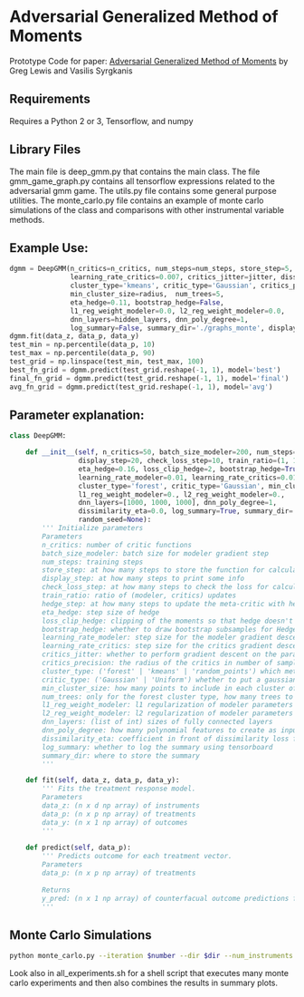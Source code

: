 
# Adversarial Generalized Method of Moments

Prototype Code for paper: [Adversarial Generalized Method of Moments](https://arxiv.org/abs/1803.07164) by Greg Lewis and Vasilis Syrgkanis

## Requirements

Requires a Python 2 or 3, Tensorflow, and numpy 

## Library Files

The main file is deep\_gmm.py that contains the main class. The file gmm\_game\_graph.py contains all tensorflow expressions related to the adversarial gmm game. The utils.py file contains some general purpose utilities. The monte\_carlo.py file contains an example of monte carlo simulations of the class and comparisons with other instrumental variable methods. 


## Example Use:
```python
dgmm = DeepGMM(n_critics=n_critics, num_steps=num_steps, store_step=5, learning_rate_modeler=0.007,
               learning_rate_critics=0.007, critics_jitter=jitter, dissimilarity_eta=0.0,
               cluster_type='kmeans', critic_type='Gaussian', critics_precision=None,
               min_cluster_size=radius,  num_trees=5,
               eta_hedge=0.11, bootstrap_hedge=False,
               l1_reg_weight_modeler=0.0, l2_reg_weight_modeler=0.0,
               dnn_layers=hidden_layers, dnn_poly_degree=1,
               log_summary=False, summary_dir='./graphs_monte', display_step=20, random_seed=test_id)
dgmm.fit(data_z, data_p, data_y)
test_min = np.percentile(data_p, 10)
test_max = np.percentile(data_p, 90)
test_grid = np.linspace(test_min, test_max, 100)
best_fn_grid = dgmm.predict(test_grid.reshape(-1, 1), model='best')
final_fn_grid = dgmm.predict(test_grid.reshape(-1, 1), model='final')
avg_fn_grid = dgmm.predict(test_grid.reshape(-1, 1), model='avg')
```

## Parameter explanation:
```python
class DeepGMM:

    def __init__(self, n_critics=50, batch_size_modeler=200, num_steps=30, store_step=10,
                 display_step=20, check_loss_step=10, train_ratio=(1, 1), hedge_step=1,
                 eta_hedge=0.16, loss_clip_hedge=2, bootstrap_hedge=True,
                 learning_rate_modeler=0.01, learning_rate_critics=0.01, critics_jitter=False, critics_precision=None,
                 cluster_type='forest', critic_type='Gaussian', min_cluster_size=50, num_trees=5,
                 l1_reg_weight_modeler=0., l2_reg_weight_modeler=0.,
                 dnn_layers=[1000, 1000, 1000], dnn_poly_degree=1,
                 dissimilarity_eta=0.0, log_summary=True, summary_dir='./graphs',
                 random_seed=None):
        ''' Initialize parameters
        Parameters
        n_critics: number of critic functions
        batch_size_modeler: batch size for modeler gradient step
        num_steps: training steps
        store_step: at how many steps to store the function for calculating avg function
        display_step: at how many steps to print some info
        check_loss_step: at how many steps to check the loss for calculating the best function
        train_ratio: ratio of (modeler, critics) updates
        hedge_step: at how many steps to update the meta-critic with hedge
        eta_hedge: step size of hedge
        loss_clip_hedge: clipping of the moments so that hedge doesn't blow up
        bootstrap_hedge: whether to draw bootstrap subsamples for Hedge update
        learning_rate_modeler: step size for the modeler gradient descent
        learning_rate_critics: step size for the critics gradient descents
        critics_jitter: whether to perform gradient descent on the parameters of the critics
        critics_precision: the radius of the critics in number of samples
        cluster_type: ('forest' | 'kmeans' | 'random_points') which method to use to select the center of the different critics
        critic_type: ('Gaussian' | 'Uniform') whether to put a gaussian or a uniform on the sample points of the cluster
        min_cluster_size: how many points to include in each cluster of points 
        num_trees: only for the forest cluster type, how many trees to build
        l1_reg_weight_modeler: l1 regularization of modeler parameters
        l2_reg_weight_modeler: l2 regularization of modeler parameters
        dnn_layers: (list of int) sizes of fully connected layers
        dnn_poly_degree: how many polynomial features to create as input to the dnn
        dissimilarity_eta: coefficient in front of dissimilarity loss for flexible critics
        log_summary: whether to log the summary using tensorboard
        summary_dir: where to store the summary
        '''

    def fit(self, data_z, data_p, data_y):
        ''' Fits the treatment response model.
        Parameters
        data_z: (n x d np array) of instruments
        data_p: (n x p np array) of treatments
        data_y: (n x 1 np array) of outcomes
        '''
 
    def predict(self, data_p):
        ''' Predicts outcome for each treatment vector.
        Parameters
        data_p: (n x p np array) of treatments
    
        Returns
        y_pred: (n x 1 np array) of counterfacual outcome predictions for each treatment
        '''
```

## Monte Carlo Simulations

```bash
python monte_carlo.py --iteration $number --dir $dir --num_instruments $dimension --n_samples $samples --num_steps $num_steps --func $func --radius $radius --n_critics $n_critics --strength $strength --jitter $jitter --dgp_two $dgp_two
```

Look also in all\_experiments.sh for a shell script that executes many monte carlo experiments and then also combines the results in summary plots.
